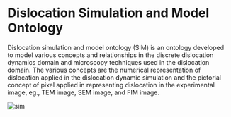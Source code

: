 # Dislocation Simulation and Model Ontology 

Dislocation simulation and model ontology (SIM) is an ontology developed to model various concepts and relationships in the discrete dislocation dynamics domain and microscopy techniques used in the dislocation domain. The various concepts are the numerical representation of dislocation applied in the dislocation dynamic simulation and the pictorial concept of pixel applied in representing dislocation in the experimental image, eg., TEM image, SEM image, and FIM image.

![sim](https://github.com/Materials-Data-Science-and-Informatics/Dislocation-Ontology-Suite/assets/71790028/933d10f2-3732-4b19-9613-7118b5b3ae1e)

